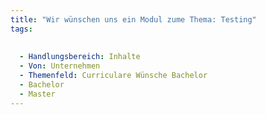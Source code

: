 ```yaml
---
title: "Wir wünschen uns ein Modul zume Thema: Testing"
tags:
  
  
  - Handlungsbereich: Inhalte
  - Von: Unternehmen
  - Themenfeld: Curriculare Wünsche Bachelor
  - Bachelor
  - Master
---
```

